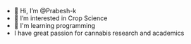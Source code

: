 - 👋 Hi, I’m @Prabesh-k
- 👀 I’m interested in Crop Science
- 🐣 I'm learning programming 
- I have great passion for cannabis research and academics 

<!---
Prabesh-k/Prabesh-k is a ✨ special ✨ repository because its `README.md` (this file) appears on your GitHub profile.
You can click the Preview link to take a look at your changes.
--->
